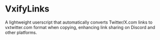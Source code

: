 # VxifyLinks
A lightweight userscript that automatically converts Twitter/X.com links to vxtwitter.com format when copying, enhancing link sharing on Discord and other platforms.
